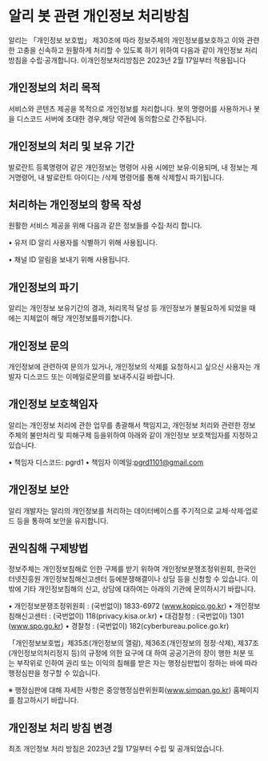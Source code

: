 # 알리 봇 관련 개인정보 처리방침
알리는 「개인정보 보호법」 제30조에 따라 정보주체의 개인정보를보호하고 이와 관련한 고충을 신속하고 원활하게 처리할 수 있도록 하기 위하여 다음과 같이 개인정보 처리방침을 수립·공개합니다.
이개인정보처리방침은 2023년 2월 17일부터 적용됩니다

## 개인정보의 처리 목적
서비스와 콘텐츠 제공을 목적으로 개인정보를 처리합니다. 봇의 명령어를 사용하거나 봇을 디스코드 서버에 초대한 경우,해당 약관에 동의함으로 간주됩니다.


## 개인정보의 처리 및 보유 기간
발로란트 등록명령어 같은 개인정보는 명령어 사용 시에만 보유·이용되며, 내 정보는 제거명령어, 내 발로란트 아이디는 /삭제 명령어를 통해 삭제할시 파기됩니다.


## 처리하는 개인정보의 항목 작성
원활한 서비스 제공을 위해 다음과 같은 정보들를 수집·처리 합니다.

• 유저 ID
알리 사용자를 식별하기 위해 사용됩니다.

• 채널 ID
알림을 보내기 위해 사용됩니다.


## 개인정보의 파기
알리는 개인정보 보유기간의 경과, 처리목적 달성 등 개인정보가 불필요하게 되었을 때에는 지체없이 해당 개인정보를파기합니다.


## 개인정보 문의
개인정보에 관련하여 문의가 있거나, 개인정보의 삭제를 요청하시고 싶으신 사용자는
개발자 디스코드 또는 이메일로문의를 보내주시길 바랍니다.


## 개인정보 보호책임자
알리는 개인정보 처리에 관한 업무를 총괄해서 책임지고, 개인정보 처리와 관련한 정보주체의 불만처리 및 피해구제 등을위하여 아래와 같이 개인정보 보호책임자를 지정하고 있습니다.

• 책임자 디스코드: pgrd1
• 책임자 이메일:pgrd1101@gmail.com


## 개인정보 보안
알리 개발자는 알리의 개인정보를 처리하는 데이터베이스를 주기적으로 교체·삭제·업로드 등을 통하여 보안을 유지합니다.


## 권익침해 구제방법
정보주체는 개인정보침해로 인한 구제를 받기 위하여 개인정보분쟁조정위원회, 한국인터넷진흥원 개인정보침해신고센터 등에분쟁해결이나 상담 등을 신청할 수 있습니다.
이 밖에 기타 개인정보침해의 신고, 상담에 대하여는 아래의 기관에 문의하시기 바랍니다.

• 개인정보분쟁조정위원회 : (국번없이) 1833-6972 (www.kopico.go.kr)
• 개인정보침해신고센터 : (국번없이) 118(privacy.kisa.or.kr)
• 대검찰청 : (국번없이) 1301 (www.spo.go.kr)
• 경찰청 : (국번없이) 182(cyberbureau.police.go.kr)

「개인정보보호법」제35조(개인정보의 열람), 제36조(개인정보의 정정·삭제), 제37조(개인정보의처리정지 등)의 규정에 의한 요구에 대 하여 공공기관의 장이 행한 처분 또는 부작위로 인하여 권리 또는 이익의 침해를 받은 자는 행정심판법이 정하는 바에 따라행정심판을 청구할 수 있습니다.

※ 행정심판에 대해 자세한 사항은 중앙행정심판위원회(www.simpan.go.kr) 홈페이지를 참고하시기 바랍니다.


## 개인정보 처리 방침 변경
최초 개인정보 처리 방침은 2023년 2월 17일부터 수립 및 공개되었습니다.
